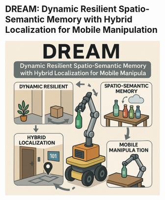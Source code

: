 # DREAM: Dynamic Resilient Spatio-Semantic Memory with Hybrid Localization for Mobile Manipulation
![log](docs/dream.png)